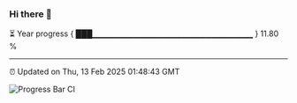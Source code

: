 ### Hi there 👋

⏳ Year progress { ███▁▁▁▁▁▁▁▁▁▁▁▁▁▁▁▁▁▁▁▁▁▁▁▁▁▁▁ } 11.80 %

---

⏰ Updated on Thu, 13 Feb 2025 01:48:43 GMT

![Progress Bar CI](https://github.com/DhruviPatel157/GitHub-Actions-Demo/workflows/Progress%20Bar%20CI/badge.svg)
